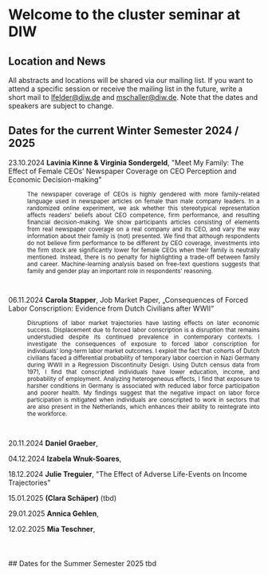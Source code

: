 # Welcome to the cluster seminar at DIW

## Location and News
All abstracts and locations will be shared via our mailing list. If you want to attend a specific session or receive the mailing list in the future, write a short mail to lfelder@diw.de and mschaller@diw.de. Note that the dates and speakers are subject to change. 
<br>

## Dates for the current Winter Semester 2024 / 2025
23.10.2024 **Lavinia Kinne & Virginia Sondergeld**, "Meet My Family: The Effect of Female CEOs’ Newspaper Coverage on CEO Perception and Economic Decision-making"
<p style="font-size:smaller; margin-left:10mm; text-align:justify;">
    The newspaper coverage of CEOs is highly gendered with more family-related language used in newspaper articles on female than male company leaders. In a randomized online experiment, we ask whether this stereotypical representation affects readers' beliefs about CEO competence, firm performance, and resulting financial decision-making. We show participants articles consisting of elements from real newspaper coverage on a real company and its CEO, and vary the way information about their family is (not) presented. We find that although respondents do not believe firm performance to be different by CEO coverage, investments into the firm stock are significantly lower for female CEOs when their family is neutrally mentioned. Instead, there is no penalty for highlighting a trade-off between family and career. Machine-learning analysis based on free-text questions suggests that family and gender play an important role in respondents' reasoning.
</p>
<br>

06.11.2024 **Carola Stapper**, Job Market Paper, „Consequences of Forced Labor Conscription: Evidence from Dutch Civilians after WWII“
<p style="font-size:smaller; margin-left:10mm; text-align:justify;">
    Disruptions of labor market trajectories have lasting effects on later economic success. Displacement due to forced labor conscription is a disruption that remains understudied despite its continued prevalence in contemporary contexts. I investigate the consequences of exposure to forced labor conscription for individuals' long-term labor market outcomes. I exploit the fact that cohorts of Dutch civilians faced a differential probability of temporary labor coercion in Nazi Germany during WWII in a Regression Discontinuity Design. Using Dutch census data from 1971, I find that conscripted individuals have lower education, income, and probability of employment. Analyzing heterogeneous effects, I find that exposure to harsher conditions in Germany is associated with reduced labor force participation and poorer health. My findings suggest that the negative impact on labor force participation is mitigated when individuals are conscripted to work in sectors that are also present in the Netherlands, which enhances their ability to reintegrate into the workforce.
</p>
<br>

20.11.2024 **Daniel Graeber**,
<br>

04.12.2024 **Izabela Wnuk-Soares**,
<br>

18.12.2024 **Julie Treguier**, "The Effect of Adverse Life-Events on Income Trajectories"
<br>

15.01.2025 **(Clara Schäper)** (tbd)
<br>

29.01.2025 **Annica Gehlen**,
<br>

12.02.2025 **Mia Teschner**,
<br>

<div style="height: 10mm;"></div>
## Dates for the Summer Semester 2025
tbd
